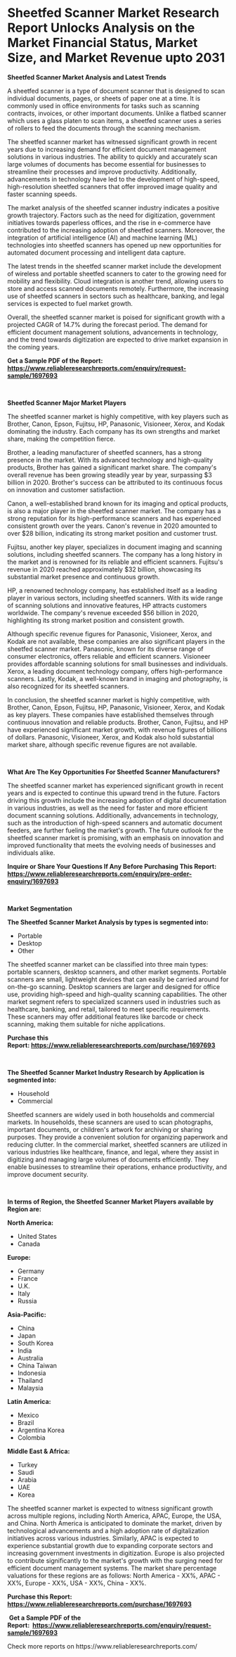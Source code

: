 <p><h1>Sheetfed Scanner Market Research Report Unlocks Analysis on the Market Financial Status, Market Size, and Market Revenue upto 2031</h1></p><p><strong>Sheetfed Scanner Market Analysis and Latest Trends</strong></p>
<p><p>A sheetfed scanner is a type of document scanner that is designed to scan individual documents, pages, or sheets of paper one at a time. It is commonly used in office environments for tasks such as scanning contracts, invoices, or other important documents. Unlike a flatbed scanner which uses a glass platen to scan items, a sheetfed scanner uses a series of rollers to feed the documents through the scanning mechanism.</p><p>The sheetfed scanner market has witnessed significant growth in recent years due to increasing demand for efficient document management solutions in various industries. The ability to quickly and accurately scan large volumes of documents has become essential for businesses to streamline their processes and improve productivity. Additionally, advancements in technology have led to the development of high-speed, high-resolution sheetfed scanners that offer improved image quality and faster scanning speeds.</p><p>The market analysis of the sheetfed scanner industry indicates a positive growth trajectory. Factors such as the need for digitization, government initiatives towards paperless offices, and the rise in e-commerce have contributed to the increasing adoption of sheetfed scanners. Moreover, the integration of artificial intelligence (AI) and machine learning (ML) technologies into sheetfed scanners has opened up new opportunities for automated document processing and intelligent data capture.</p><p>The latest trends in the sheetfed scanner market include the development of wireless and portable sheetfed scanners to cater to the growing need for mobility and flexibility. Cloud integration is another trend, allowing users to store and access scanned documents remotely. Furthermore, the increasing use of sheetfed scanners in sectors such as healthcare, banking, and legal services is expected to fuel market growth.</p><p>Overall, the sheetfed scanner market is poised for significant growth with a projected CAGR of 14.7% during the forecast period. The demand for efficient document management solutions, advancements in technology, and the trend towards digitization are expected to drive market expansion in the coming years.</p></p>
<p><strong>Get a Sample PDF of the Report:&nbsp; <a href="https://www.reliableresearchreports.com/enquiry/request-sample/1697693">https://www.reliableresearchreports.com/enquiry/request-sample/1697693</a></strong></p>
<p>&nbsp;</p>
<p><strong>Sheetfed Scanner Major Market Players</strong></p>
<p><p>The sheetfed scanner market is highly competitive, with key players such as Brother, Canon, Epson, Fujitsu, HP, Panasonic, Visioneer, Xerox, and Kodak dominating the industry. Each company has its own strengths and market share, making the competition fierce.</p><p>Brother, a leading manufacturer of sheetfed scanners, has a strong presence in the market. With its advanced technology and high-quality products, Brother has gained a significant market share. The company's overall revenue has been growing steadily year by year, surpassing $3 billion in 2020. Brother's success can be attributed to its continuous focus on innovation and customer satisfaction.</p><p>Canon, a well-established brand known for its imaging and optical products, is also a major player in the sheetfed scanner market. The company has a strong reputation for its high-performance scanners and has experienced consistent growth over the years. Canon's revenue in 2020 amounted to over $28 billion, indicating its strong market position and customer trust.</p><p>Fujitsu, another key player, specializes in document imaging and scanning solutions, including sheetfed scanners. The company has a long history in the market and is renowned for its reliable and efficient scanners. Fujitsu's revenue in 2020 reached approximately $32 billion, showcasing its substantial market presence and continuous growth.</p><p>HP, a renowned technology company, has established itself as a leading player in various sectors, including sheetfed scanners. With its wide range of scanning solutions and innovative features, HP attracts customers worldwide. The company's revenue exceeded $56 billion in 2020, highlighting its strong market position and consistent growth.</p><p>Although specific revenue figures for Panasonic, Visioneer, Xerox, and Kodak are not available, these companies are also significant players in the sheetfed scanner market. Panasonic, known for its diverse range of consumer electronics, offers reliable and efficient scanners. Visioneer provides affordable scanning solutions for small businesses and individuals. Xerox, a leading document technology company, offers high-performance scanners. Lastly, Kodak, a well-known brand in imaging and photography, is also recognized for its sheetfed scanners.</p><p>In conclusion, the sheetfed scanner market is highly competitive, with Brother, Canon, Epson, Fujitsu, HP, Panasonic, Visioneer, Xerox, and Kodak as key players. These companies have established themselves through continuous innovation and reliable products. Brother, Canon, Fujitsu, and HP have experienced significant market growth, with revenue figures of billions of dollars. Panasonic, Visioneer, Xerox, and Kodak also hold substantial market share, although specific revenue figures are not available.</p></p>
<p>&nbsp;</p>
<p><strong>What Are The Key Opportunities For Sheetfed Scanner Manufacturers?</strong></p>
<p><p>The sheetfed scanner market has experienced significant growth in recent years and is expected to continue this upward trend in the future. Factors driving this growth include the increasing adoption of digital documentation in various industries, as well as the need for faster and more efficient document scanning solutions. Additionally, advancements in technology, such as the introduction of high-speed scanners and automatic document feeders, are further fueling the market's growth. The future outlook for the sheetfed scanner market is promising, with an emphasis on innovation and improved functionality that meets the evolving needs of businesses and individuals alike.</p></p>
<p><strong>Inquire or Share Your Questions If Any Before Purchasing This Report: <a href="https://www.reliableresearchreports.com/enquiry/pre-order-enquiry/1697693">https://www.reliableresearchreports.com/enquiry/pre-order-enquiry/1697693</a></strong></p>
<p>&nbsp;</p>
<p><strong>Market Segmentation</strong></p>
<p><strong>The Sheetfed Scanner Market Analysis by types is segmented into:</strong></p>
<p><ul><li>Portable</li><li>Desktop</li><li>Other</li></ul></p>
<p><p>The sheetfed scanner market can be classified into three main types: portable scanners, desktop scanners, and other market segments. Portable scanners are small, lightweight devices that can easily be carried around for on-the-go scanning. Desktop scanners are larger and designed for office use, providing high-speed and high-quality scanning capabilities. The other market segment refers to specialized scanners used in industries such as healthcare, banking, and retail, tailored to meet specific requirements. These scanners may offer additional features like barcode or check scanning, making them suitable for niche applications.</p></p>
<p><strong>Purchase this Report:&nbsp;<a href="https://www.reliableresearchreports.com/purchase/1697693">https://www.reliableresearchreports.com/purchase/1697693</a></strong></p>
<p>&nbsp;</p>
<p><strong>The Sheetfed Scanner Market Industry Research by Application is segmented into:</strong></p>
<p><ul><li>Household</li><li>Commercial</li></ul></p>
<p><p>Sheetfed scanners are widely used in both households and commercial markets. In households, these scanners are used to scan photographs, important documents, or children's artwork for archiving or sharing purposes. They provide a convenient solution for organizing paperwork and reducing clutter. In the commercial market, sheetfed scanners are utilized in various industries like healthcare, finance, and legal, where they assist in digitizing and managing large volumes of documents efficiently. They enable businesses to streamline their operations, enhance productivity, and improve document security.</p></p>
<p>&nbsp;</p>
<p><strong>In terms of Region, the Sheetfed Scanner Market Players available by Region are:</strong></p>
<p>
    <p> <strong> North America: </strong>
        <ul>
            <li>United States</li>
            <li>Canada</li>
        </ul>
        </p> 
    <p> <strong> Europe: </strong>
        <ul>
            <li>Germany</li>
            <li>France</li>
            <li>U.K.</li>
            <li>Italy</li>
            <li>Russia</li>
        </ul>
        </p> 
    <p> <strong> Asia-Pacific: </strong>
        <ul>
            <li>China</li>
            <li>Japan</li>
            <li>South Korea</li>
            <li>India</li>
            <li>Australia</li>
            <li>China Taiwan</li>
            <li>Indonesia</li>
            <li>Thailand</li>
            <li>Malaysia</li>
        </ul>
        </p> 
    <p> <strong> Latin America: </strong>
        <ul>
            <li>Mexico</li>
            <li>Brazil</li>
            <li>Argentina Korea</li>
            <li>Colombia</li>
        </ul>
        </p> 
    <p> <strong> Middle East & Africa: </strong>
        <ul>
            <li>Turkey</li>
            <li>Saudi</li>
            <li>Arabia</li>
            <li>UAE</li>
            <li>Korea</li>
        </ul>
    </p>
    </p>
<p><p>The sheetfed scanner market is expected to witness significant growth across multiple regions, including North America, APAC, Europe, the USA, and China. North America is anticipated to dominate the market, driven by technological advancements and a high adoption rate of digitalization initiatives across various industries. Similarly, APAC is expected to experience substantial growth due to expanding corporate sectors and increasing government investments in digitization. Europe is also projected to contribute significantly to the market's growth with the surging need for efficient document management systems. The market share percentage valuations for these regions are as follows: North America - XX%, APAC - XX%, Europe - XX%, USA - XX%, China - XX%.</p></p>
<p><strong>Purchase this Report: <a href="https://www.reliableresearchreports.com/purchase/1697693">https://www.reliableresearchreports.com/purchase/1697693</a></strong></p>
<p>&nbsp;<strong>Get a Sample PDF of the Report:&nbsp;&nbsp;<a href="https://www.reliableresearchreports.com/enquiry/request-sample/1697693">https://www.reliableresearchreports.com/enquiry/request-sample/1697693</a></strong></p>
<p><strong></strong></p>
<p>Check more reports on https://www.reliableresearchreports.com/</p>